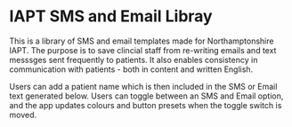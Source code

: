 # IAPT SMS and Email Libray

This is a library of SMS and email templates made for Northamptonshire IAPT.
The purpose is to save clincial staff from re-writing emails and text messsges sent frequently to patients. It also enables consistency in communication with patients - both in content and written English.

Users can add a patient name which is then included in the SMS or Email text generated below.
Users can toggle between an SMS and Email option, and the app updates colours and button presets when the toggle switch is moved. 
